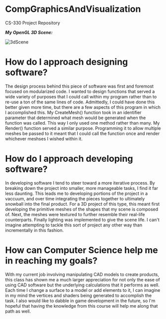 # CompGraphicsAndVisualization
CS-330 Project Repository

***My OpenGL 3D Scene:***

![3dScene](https://user-images.githubusercontent.com/83179665/116008288-c9fda500-a5e1-11eb-9ddd-8b5af400b670.PNG)


# How do I approach designing software?
The design process behind this piece of software was first and foremost focused on modularized code. I wanted to design functions that served a wide variety of purposes that I could call within my program rather than to re-use a ton of the same lines of code. Admittedly, I could have done this better given more time, but there are a few aspects of this program in which I accomplished this. My CreateMesh() function took in an identifier parameter that determined what mesh would be generated when the function was called. This way I only used one method rather than many. My Render() function served a similar purpose. Programming it to allow multiple meshes be passed to it meant that I could call the function once and render whichever meshses I wished within it.
# How do I approach developing software?
In developing software I tend to steer toward a more iterative process. By breaking down the project into smaller, more manageable tasks, I find it far less daunting. This leads me to developing portions of the project in a vaccuum, and over time integrating the pieces together to ultimately snowball into the final product. For a 3D project of this type, this meant first developing the primitive meshes of the shapes that my scene is composed of. Next, the meshes were textured to further resemble their real-life counterparts. Finally lighting was implemented to give the scene life. I can't imagine attempting to tackle this sort of project any other way than incrementally in this fashion. 
# How can Computer Science help me in reaching my goals?
With my current job involving manipulating CAD models to create products, this class has shown me a much larger appreciation for not only the ease of using CAD software but the underlying calculations that it performs as well. Each time I change a surface to a model or add elements to it, I can imagine in my mind the vertices and shaders being generated to accomplish the task. I also would like to dabble in game development in the future, so I'm hopeful that having the knowledge from this course will help me along that path as well. 
